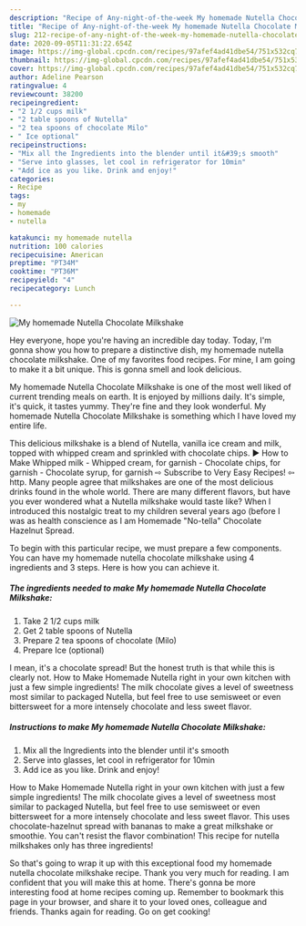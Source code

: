 ```yaml
---
description: "Recipe of Any-night-of-the-week My homemade Nutella Chocolate Milkshake"
title: "Recipe of Any-night-of-the-week My homemade Nutella Chocolate Milkshake"
slug: 212-recipe-of-any-night-of-the-week-my-homemade-nutella-chocolate-milkshake
date: 2020-09-05T11:31:22.654Z
image: https://img-global.cpcdn.com/recipes/97afef4ad41dbe54/751x532cq70/my-homemade-nutella-chocolate-milkshake-recipe-main-photo.jpg
thumbnail: https://img-global.cpcdn.com/recipes/97afef4ad41dbe54/751x532cq70/my-homemade-nutella-chocolate-milkshake-recipe-main-photo.jpg
cover: https://img-global.cpcdn.com/recipes/97afef4ad41dbe54/751x532cq70/my-homemade-nutella-chocolate-milkshake-recipe-main-photo.jpg
author: Adeline Pearson
ratingvalue: 4
reviewcount: 38200
recipeingredient:
- "2 1/2 cups milk"
- "2 table spoons of Nutella"
- "2 tea spoons of chocolate Milo"
- " Ice optional"
recipeinstructions:
- "Mix all the Ingredients into the blender until it&#39;s smooth"
- "Serve into glasses, let cool in refrigerator for 10min"
- "Add ice as you like. Drink and enjoy!"
categories:
- Recipe
tags:
- my
- homemade
- nutella

katakunci: my homemade nutella 
nutrition: 100 calories
recipecuisine: American
preptime: "PT34M"
cooktime: "PT36M"
recipeyield: "4"
recipecategory: Lunch

---
```



![My homemade Nutella Chocolate Milkshake](https://img-global.cpcdn.com/recipes/97afef4ad41dbe54/751x532cq70/my-homemade-nutella-chocolate-milkshake-recipe-main-photo.jpg)

Hey everyone, hope you're having an incredible day today. Today, I'm gonna show you how to prepare a distinctive dish, my homemade nutella chocolate milkshake. One of my favorites food recipes. For mine, I am going to make it a bit unique. This is gonna smell and look delicious.

My homemade Nutella Chocolate Milkshake is one of the most well liked of current trending meals on earth. It is enjoyed by millions daily. It's simple, it's quick, it tastes yummy. They're fine and they look wonderful. My homemade Nutella Chocolate Milkshake is something which I have loved my entire life.

This delicious milkshake is a blend of Nutella, vanilla ice cream and milk, topped with whipped cream and sprinkled with chocolate chips. ► How to Make Whipped milk - Whipped cream, for garnish - Chocolate chips, for garnish - Chocolate syrup, for garnish ⇨ Subscribe to Very Easy Recipes! ⇦ http. Many people agree that milkshakes are one of the most delicious drinks found in the whole world. There are many different flavors, but have you ever wondered what a Nutella milkshake would taste like? When I introduced this nostalgic treat to my children several years ago (before I was as health conscience as I am Homemade &#34;No-tella&#34; Chocolate Hazelnut Spread.


To begin with this particular recipe, we must prepare a few components. You can have my homemade nutella chocolate milkshake using 4 ingredients and 3 steps. Here is how you can achieve it.

<!--inarticleads1-->

##### The ingredients needed to make My homemade Nutella Chocolate Milkshake:

1. Take 2 1/2 cups milk
1. Get 2 table spoons of Nutella
1. Prepare 2 tea spoons of chocolate (Milo)
1. Prepare  Ice (optional)


I mean, it&#39;s a chocolate spread! But the honest truth is that while this is clearly not. How to Make Homemade Nutella right in your own kitchen with just a few simple ingredients! The milk chocolate gives a level of sweetness most similar to packaged Nutella, but feel free to use semisweet or even bittersweet for a more intensely chocolate and less sweet flavor. 

<!--inarticleads2-->

##### Instructions to make My homemade Nutella Chocolate Milkshake:

1. Mix all the Ingredients into the blender until it&#39;s smooth
1. Serve into glasses, let cool in refrigerator for 10min
1. Add ice as you like. Drink and enjoy!


How to Make Homemade Nutella right in your own kitchen with just a few simple ingredients! The milk chocolate gives a level of sweetness most similar to packaged Nutella, but feel free to use semisweet or even bittersweet for a more intensely chocolate and less sweet flavor. This uses chocolate-hazelnut spread with bananas to make a great milkshake or smoothie. You can&#39;t resist the flavor combination! This recipe for nutella milkshakes only has three ingredients! 

So that's going to wrap it up with this exceptional food my homemade nutella chocolate milkshake recipe. Thank you very much for reading. I am confident that you will make this at home. There's gonna be more interesting food at home recipes coming up. Remember to bookmark this page in your browser, and share it to your loved ones, colleague and friends. Thanks again for reading. Go on get cooking!
